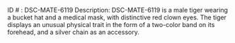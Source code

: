 ID # : DSC-MATE-6119
Description: DSC-MATE-6119 is a male tiger wearing a bucket hat and a medical mask, with distinctive red clown eyes. The tiger displays an unusual physical trait in the form of a two-color band on its forehead, and a silver chain as an accessory.